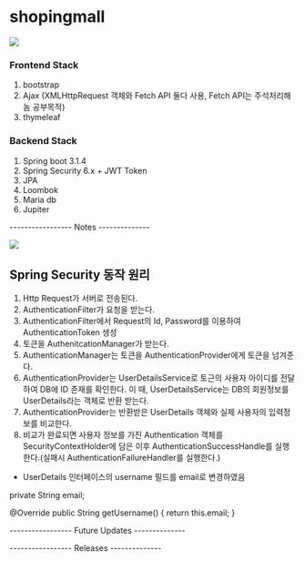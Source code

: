 # shopingmall


<img width="{80%}" src="https://github.com/Imadeveloperrr/shopingmall/assets/99321607/54ffe5db-39d5-40a2-9d30-3b4bd6cd5de1"/>


### Frontend Stack

1. bootstrap
2. Ajax (XMLHttpRequest 객체와 Fetch API 둘다 사용, Fetch API는 주석처리해놈 공부목적)
3. thymeleaf

### Backend Stack
1. Spring boot 3.1.4
2. Spring Security 6.x + JWT Token
3. JPA
4. Loombok
5. Maria db
6. Jupiter


----------------- Notes  -------------- 

<img width="{80%}" src="https://github.com/Imadeveloperrr/shopingmall/assets/99321607/58758ddf-a843-4ca7-badb-114a19a11c18"/>


## Spring Security 동작 원리

1. Http Request가 서버로 전송된다.
2. AuthenticationFilter가 요청을 받는다.
3. AuthenticationFilter에서 Request의 Id, Password를 이용하여 AuthenticationToken 생성
4. 토큰을 AuthenitcationManager가 받는다.
5. AuthenticationManager는 토큰을 AuthenticationProvider에게 토큰을 넘겨준다.
6. AuthenticationProvider는 UserDetailsService로 토근의 사용자 아이디를 전달하여 DB에 ID 존재를 확인한다. 이 때, UserDetailsService는 DB의 회원정보를 UserDetails라는 객체로 반환 받는다.
7. AuthenticationProvider는 반환받은 UserDetails 객체와 실제 사용자의 입력정보를 비교한다.
8. 비교가 완료되면 사용자 정보를 가진 Authentication 객체를 SecurityContextHolder에 담은 이후 AuthenticationSuccessHandle를 실행한다.(실패시 AuthenticationFailureHandler를 실행한다.)


* UserDetails 인터페이스의 username 필드를 email로 변경하였음

private String email;

@Override
public String getUsername() {
    return this.email;
    }


----------------- Future Updates -------------- 



----------------- Releases --------------



